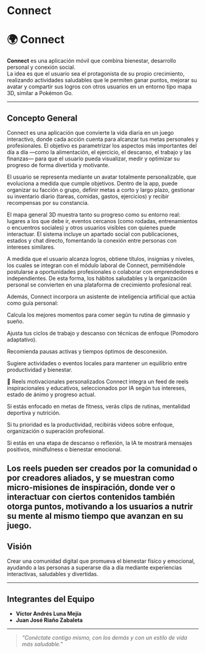 # Connect

# 🌍 Connect

**Connect** es una aplicación móvil que combina bienestar, desarrollo personal y conexión social.  
La idea es que el usuario sea el protagonista de su propio crecimiento, realizando actividades saludables que le permiten ganar puntos, mejorar su avatar y compartir sus logros con otros usuarios en un entorno tipo mapa 3D, similar a Pokémon Go.

---


## Concepto General

Connect es una aplicación que convierte la vida diaria en un juego interactivo, donde cada acción cuenta para alcanzar tus metas personales y profesionales.
El objetivo es parametrizar los aspectos más importantes del día a día —como la alimentación, el ejercicio, el descanso, el trabajo y las finanzas— para que el usuario pueda visualizar, medir y optimizar su progreso de forma divertida y motivante.

El usuario se representa mediante un avatar totalmente personalizable, que evoluciona a medida que cumple objetivos.
Dentro de la app, puede organizar su facción o grupo, definir metas a corto y largo plazo, gestionar su inventario diario (tareas, comidas, gastos, ejercicios) y recibir recompensas por su constancia.

El mapa general 3D muestra tanto su progreso como su entorno real: lugares a los que debe ir, eventos cercanos (como rodadas, entrenamientos o encuentros sociales) y otros usuarios visibles con quienes puede interactuar.
El sistema incluye un apartado social con publicaciones, estados y chat directo, fomentando la conexión entre personas con intereses similares.

A medida que el usuario alcanza logros, obtiene títulos, insignias y niveles, los cuales se integran con el módulo laboral de Connect, permitiéndole postularse a oportunidades profesionales o colaborar con emprendedores e independientes.
De esta forma, los hábitos saludables y la organización personal se convierten en una plataforma de crecimiento profesional real.

Además, Connect incorpora un asistente de inteligencia artificial que actúa como guía personal:

Calcula los mejores momentos para comer según tu rutina de gimnasio y sueño.

Ajusta tus ciclos de trabajo y descanso con técnicas de enfoque (Pomodoro adaptativo).

Recomienda pausas activas y tiempos óptimos de desconexión.

Sugiere actividades o eventos locales para mantener un equilibrio entre productividad y bienestar.

💬 Reels motivacionales personalizados
Connect integra un feed de reels inspiracionales y educativos, seleccionados por IA según tus intereses, estado de ánimo y progreso actual.

Si estás enfocado en metas de fitness, verás clips de rutinas, mentalidad deportiva y nutrición.

Si tu prioridad es la productividad, recibirás videos sobre enfoque, organización o superación profesional.

Si estás en una etapa de descanso o reflexión, la IA te mostrará mensajes positivos, mindfulness o bienestar emocional.

Los reels pueden ser creados por la comunidad o por creadores aliados, y se muestran como micro-misiones de inspiración, donde ver o interactuar con ciertos contenidos también otorga puntos, motivando a los usuarios a nutrir su mente al mismo tiempo que avanzan en su juego.
---

## Visión

Crear una comunidad digital que promueva el bienestar físico y emocional, ayudando a las personas a superarse día a día mediante experiencias interactivas, saludables y divertidas.

---

## Integrantes del Equipo

- **Víctor Andrés Luna Mejía**  
- **Juan José Riaño Zabaleta**

---

> *“Conéctate contigo mismo, con los demás y con un estilo de vida más saludable.”*
